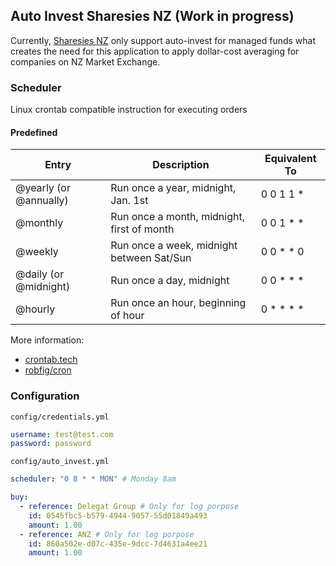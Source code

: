 ## Auto Invest Sharesies NZ (Work in progress)

Currently, [Sharesies NZ](http://sharesies.nz) only support auto-invest for managed funds what creates the need for this application to apply dollar-cost averaging for companies on NZ Market Exchange.

### Scheduler
Linux crontab compatible instruction for executing orders

#### Predefined
Entry                  | Description                                | Equivalent To
-----                  | -----------                                | -------------
@yearly (or @annually) | Run once a year, midnight, Jan. 1st        | 0 0 1 1 *
@monthly               | Run once a month, midnight, first of month | 0 0 1 * *
@weekly                | Run once a week, midnight between Sat/Sun  | 0 0 * * 0
@daily (or @midnight)  | Run once a day, midnight                   | 0 0 * * *
@hourly                | Run once an hour, beginning of hour        | 0 * * * *

More information:
* [crontab.tech](https://crontab.tech/every-monday)
* [robfig/cron](https://pkg.go.dev/github.com/robfig/cron/v3@v3.0.0)


### Configuration 

`config/credentials.yml`
```yml
username: test@test.com
password: password
```


`config/auto_invest.yml`
```yml
scheduler: "0 8 * * MON" # Monday 8am

buy:
  - reference: Delegat Group # Only for log porpose
    id: 0545fbc5-b579-4944-9057-55d01849a493
    amount: 1.00
  - reference: ANZ # Only for log porpose
    id: 860a502e-d07c-435e-9dcc-7d4631a4ee21
    amount: 1.00
```